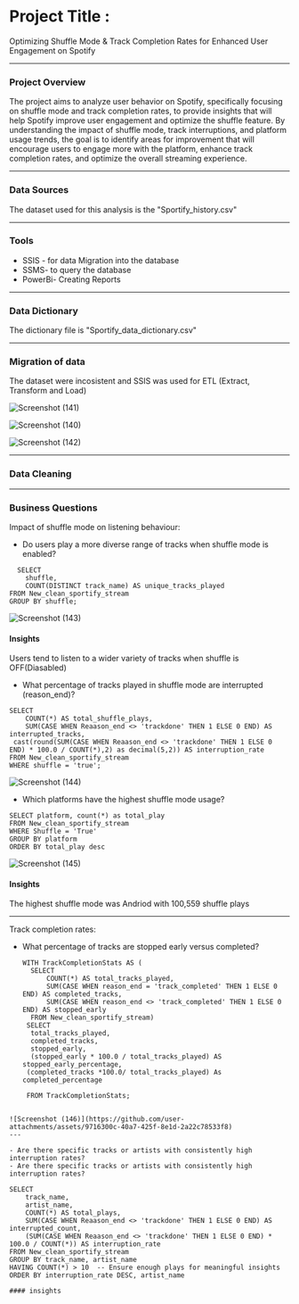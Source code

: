 # Project Title :
Optimizing Shuffle Mode & Track Completion Rates for Enhanced User Engagement on Spotify

---


### Project Overview
The project aims to analyze user behavior on Spotify, specifically focusing on shuffle mode and track completion rates, to provide insights that will help Spotify improve user engagement and optimize the shuffle feature. By understanding the impact of shuffle mode, track interruptions, and platform usage trends, the goal is to identify areas for improvement that will encourage users to engage more with the platform, enhance track completion rates, and optimize the overall streaming experience.

---

### Data Sources
The dataset used for this analysis is the "Sportify_history.csv" 

---
### Tools
- SSIS - for data Migration into the database
- SSMS- to query the database
- PowerBi- Creating Reports

---
### Data Dictionary
The dictionary file is "Sportify_data_dictionary.csv"

---

### Migration of data
The dataset were incosistent and SSIS was used for ETL (Extract, Transform and Load)

![Screenshot (141)](https://github.com/user-attachments/assets/5a9dc09e-4d82-4b1e-ae4a-07fe0caf6563)

![Screenshot (140)](https://github.com/user-attachments/assets/6e16550a-926e-4e1e-9d70-51716de1b53d)

![Screenshot (142)](https://github.com/user-attachments/assets/6fdbd6ae-c4df-4969-b1ad-f2d787f784ee)

---
### Data Cleaning

------

### Business Questions
Impact of shuffle mode on listening behaviour:
- Do users play a more diverse range of tracks when shuffle mode is enabled?
  
```
  SELECT 
    shuffle, 
    COUNT(DISTINCT track_name) AS unique_tracks_played
FROM New_clean_sportify_stream
GROUP BY shuffle;

```
![Screenshot (143)](https://github.com/user-attachments/assets/1bd12bda-b395-46e3-bfbb-bddaea29ac27)

#### Insights
Users tend to listen to a wider variety of tracks when shuffle is OFF(Diasabled)

- What percentage of tracks played in shuffle mode are interrupted (reason_end)?

```
SELECT 
    COUNT(*) AS total_shuffle_plays,
    SUM(CASE WHEN Reaason_end <> 'trackdone' THEN 1 ELSE 0 END) AS interrupted_tracks,
 cast(round(SUM(CASE WHEN Reaason_end <> 'trackdone' THEN 1 ELSE 0 END) * 100.0 / COUNT(*),2) as decimal(5,2)) AS interruption_rate
FROM New_clean_sportify_stream
WHERE shuffle = 'true';

```
![Screenshot (144)](https://github.com/user-attachments/assets/ae62a5c2-afa7-45e8-b485-fde98f583d1b)

- Which platforms have the highest shuffle mode usage?
```
SELECT platform, count(*) as total_play
FROM New_clean_sportify_stream
WHERE Shuffle = 'True'
GROUP BY platform
ORDER BY total_play desc

```
![Screenshot (145)](https://github.com/user-attachments/assets/8d3f7f8e-6a9c-4518-a176-8239b5680f43)

#### Insights
The highest shuffle mode was Andriod with 100,559 shuffle plays 

---

Track completion rates:
- What percentage of tracks are stopped early versus completed?
  
  ```
  WITH TrackCompletionStats AS (
    SELECT 
        COUNT(*) AS total_tracks_played,
        SUM(CASE WHEN reason_end = 'track_completed' THEN 1 ELSE 0 END) AS completed_tracks,
        SUM(CASE WHEN reason_end <> 'track_completed' THEN 1 ELSE 0 END) AS stopped_early
    FROM New_clean_sportify_stream)
   SELECT 
    total_tracks_played,
    completed_tracks,
    stopped_early,
    (stopped_early * 100.0 / total_tracks_played) AS stopped_early_percentage,
   (completed_tracks *100.0/ total_tracks_played) As completed_percentage
    
   FROM TrackCompletionStats;

```

![Screenshot (146)](https://github.com/user-attachments/assets/9716300c-40a7-425f-8e1d-2a22c78533f8)
---

- Are there specific tracks or artists with consistently high interruption rates?
- Are there specific tracks or artists with consistently high interruption rates?

```
    SELECT 
        track_name, 
        artist_name,
        COUNT(*) AS total_plays,
        SUM(CASE WHEN Reaason_end <> 'trackdone' THEN 1 ELSE 0 END) AS interrupted_count,
        (SUM(CASE WHEN Reaason_end <> 'trackdone' THEN 1 ELSE 0 END) * 100.0 / COUNT(*)) AS interruption_rate
    FROM New_clean_sportify_stream
    GROUP BY track_name, artist_name
    HAVING COUNT(*) > 10  -- Ensure enough plays for meaningful insights
    ORDER BY interruption_rate DESC, artist_name

```
#### insights







